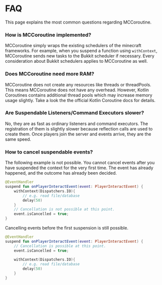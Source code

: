 # FAQ

This page explains the most common questions regarding MCCoroutine.

### How is MCCoroutine implemented?

MCCoroutine simply wraps the existing schedulers of the minecraft frameworks. For example, when you suspend a function using
``withContext``, MCCoroutine sends new tasks to the Bukkit scheduler if necessary. Every consideration about Bukkit schedulers applies to MCCoroutine as well.

### Does MCCoroutine need more RAM?

MCCoroutine does not create any resources like threads or threadPools. This means MCCoroutine does not have any overhead. However, Kotlin Coroutines 
contains additional thread pools which may increase memory usage slightly. Take a look the the official Kotlin Coroutine docs for details.

### Are Suspendable Listeners/Command Executors slower?

No, they are as fast as ordinary listeners and command executors. The registration of them is slightly slower
because reflection calls are used to create them. Once players join the server and events arrive, they are the same speed.

### How to cancel suspendable events?

The following example is not possible. You cannot cancel events after you have suspended the context for the
very first time. The event has already happened, and the outcome has already been decided.

````kotlin
@EventHandler
suspend fun onPlayerInteractEvent(event: PlayerInteractEvent) {
    withContext(Dispatchers.IO){
        // e.g. read file/database
        delay(50)
    }
    // Cancellation is not possible at this point.
    event.isCancelled = true;
}
````

Cancelling events before the first suspension is still possible.

````kotlin
@EventHandler
suspend fun onPlayerInteractEvent(event: PlayerInteractEvent) {
    // Cancellation is possible at this point.
    event.isCancelled = true;
    
    withContext(Dispatchers.IO){
        // e.g. read file/database
        delay(50)
    }
}
````


